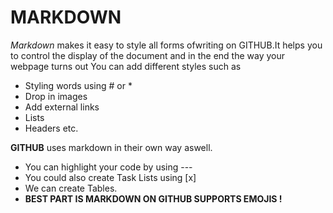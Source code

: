 # MARKDOWN

*Markdown* makes it easy to style all forms ofwriting on GITHUB.It helps you to control the display of the document and in the end the way your webpage turns out
You can add different styles such as
- Styling words using # or *
- Drop in images 
- Add external links 
- Lists
- Headers etc.


**GITHUB** uses markdown in their own way aswell.

- You can highlight your code by using ---
- You could also create Task Lists using [x]
- We can create Tables.
- **BEST PART IS MARKDOWN ON GITHUB SUPPORTS EMOJIS !**


